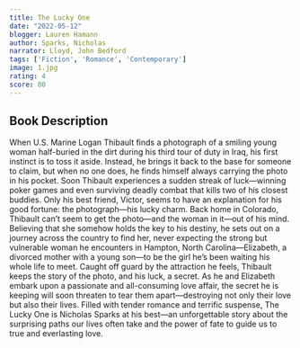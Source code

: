 ```yaml
---
title: The Lucky One
date: "2022-05-12"
blogger: Lauren Hamann
author: Sparks, Nicholas
narrator: Lloyd, John Bedford
tags: ['Fiction', 'Romance', 'Contemporary']
image: 1.jpg
rating: 4
score: 80
---
```



## Book Description

When U.S. Marine Logan Thibault finds a photograph of a smiling young woman half-buried in the dirt during his third tour of duty in Iraq, his first instinct is to toss it aside. Instead, he brings it back to the base for someone to claim, but when no one does, he finds himself always carrying the photo in his pocket. Soon Thibault experiences a sudden streak of luck—winning poker games and even surviving deadly combat that kills two of his closest buddies. Only his best friend, Victor, seems to have an explanation for his good fortune: the photograph—his lucky charm.
Back home in Colorado, Thibault can’t seem to get the photo—and the woman in it—out of his mind. Believing that she somehow holds the key to his destiny, he sets out on a journey across the country to find her, never expecting the strong but vulnerable woman he encounters in Hampton, North Carolina—Elizabeth, a divorced mother with a young son—to be the girl he’s been waiting his whole life to meet. Caught off guard by the attraction he feels, Thibault keeps the story of the photo, and his luck, a secret. As he and Elizabeth embark upon a passionate and all-consuming love affair, the secret he is keeping will soon threaten to tear them apart—destroying not only their love but also their lives.
Filled with tender romance and terrific suspense, The Lucky One is Nicholas Sparks at his best—an unforgettable story about the surprising paths our lives often take and the power of fate to guide us to true and everlasting love.